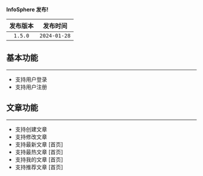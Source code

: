 **InfoSphere 发布!**

|  发布版本   |     发布时间     |
|:-------:|:------------:|
| `1.5.0` | `2024-01-28` |

## 基本功能

---

- 支持用户登录
- 支持用户注册

## 文章功能

---

- 支持创建文章
- 支持修改文章
- 支持最新文章 [首页]
- 支持最热文章 [首页]
- 支持我的文章 [首页]
- 支持推荐文章 [首页]
